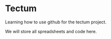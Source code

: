 # Tectum
Learning how to use github for the tectum project. 

We will store all spreadsheets and code here.
